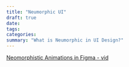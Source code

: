 ```yaml
---
title: "Neumorphic UI"
draft: true
date:
tags:
categories:
summary: "What is Neumorphic in UI Design?"
---
```


[Neomorphistic Animations in Figma - vid](https://youtu.be/fB7h2RxXpqA)


